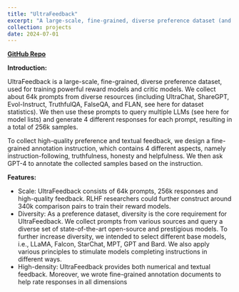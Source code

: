 ```yaml
---
title: "UltraFeedback"
excerpt: "A large-scale, fine-grained, diverse preference dataset (and models).<br/><img src='/images/hbx/project_ultrafeedback.png'>"
collection: projects
date: 2024-07-01
---
```


[**GitHub Repo**](https://github.com/openbmb/UltraFeedback)

**Introduction:**

UltraFeedback is a large-scale, fine-grained, diverse preference dataset, used for training powerful reward models and critic models. We collect about 64k prompts from diverse resources (including UltraChat, ShareGPT, Evol-Instruct, TruthfulQA, FalseQA, and FLAN, see here for dataset statistics). We then use these prompts to query multiple LLMs (see here for model lists) and generate 4 different responses for each prompt, resulting in a total of 256k samples.

To collect high-quality preference and textual feedback, we design a fine-grained annotation instruction, which contains 4 different aspects, namely instruction-following, truthfulness, honesty and helpfulness. We then ask GPT-4 to annotate the collected samples based on the instruction.

**Features:**

* Scale: UltraFeedback consists of 64k prompts, 256k responses and high-quality feedback. RLHF researchers could further construct around 340k comparison pairs to train their reward models.
* Diversity: As a preference dataset, diversity is the core requirement for UltraFeedback. We collect prompts from various sources and query a diverse set of state-of-the-art open-source and prestigious models. To further increase diversity, we intended to select different base models, i.e., LLaMA, Falcon, StarChat, MPT, GPT and Bard. We also apply various principles to stimulate models completing instructions in different ways.
* High-density: UltraFeedback provides both numerical and textual feedback. Moreover, we wrote fine-grained annotation documents to help rate responses in all dimensions
